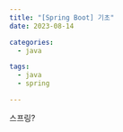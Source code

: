 ```yaml
---
title: "[Spring Boot] 기초"
date: 2023-08-14

categories:
  - java

tags:
  - java
  - spring

---
```


스프링?


<br>
<br>
